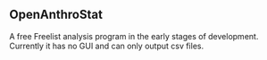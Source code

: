 ## OpenAnthroStat
A free Freelist analysis program in the early stages of development. Currently it has no GUI and can only output csv files.
